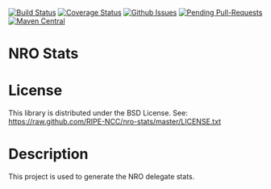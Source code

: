 [![Build Status](https://travis-ci.org/RIPE-NCC/nro-stats.svg?branch=master)](https://travis-ci.org/RIPE-NCC/nro-stats)
[![Coverage Status](https://coveralls.io/repos/github/RIPE-NCC/nro-stats/badge.svg?branch=master)](https://coveralls.io/github/RIPE-NCC/nro-stats?branch=master)
[![Github Issues](http://githubbadges.herokuapp.com/RIPE-NCC/nro-stats/issues.svg?style=plastic)](https://github.com/RIPE-NCC/nro-stats/issues)
[![Pending Pull-Requests](http://githubbadges.herokuapp.com/RIPE-NCC/nro-stats/pulls.svg?style=plastic)](https://github.com/RIPE-NCC/nro-stats/pulls)
[![Maven Central](https://maven-badges.herokuapp.com/maven-central/net.nro.stats/nro-stats/badge.svg?style=plastic)](https://maven-badges.herokuapp.com/maven-central/net.nro.stats/nro-stats)

NRO Stats
=========

# License
This library is distributed under the BSD License.
See: https://raw.github.com/RIPE-NCC/nro-stats/master/LICENSE.txt

# Description
This project is used to generate the NRO delegate stats.
